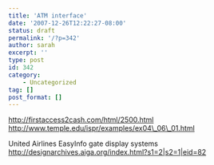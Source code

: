 ```yaml
---
title: 'ATM interface'
date: '2007-12-26T12:22:27-08:00'
status: draft
permalink: '/?p=342'
author: sarah
excerpt: ''
type: post
id: 342
category:
    - Uncategorized
tag: []
post_format: []
---
```

http://firstaccess2cash.com/html/2500.html  
http://www.temple.edu/ispr/examples/ex04\_06\_01.html

United Airlines EasyInfo gate display systems  
http://designarchives.aiga.org/index.html?s1=2|s2=1|eid=82
